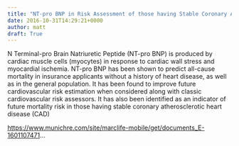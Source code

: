 ```yaml
---
title: "NT-pro BNP in Risk Assessment of those having Stable Coronary Atherosclerotic Heart Disease (CAD)"
date: 2016-10-31T14:29:21+0000
author: matt
draft: True
---
```

N Terminal-pro Brain Natriuretic Peptide (NT-pro BNP) is produced by cardiac muscle cells (myocytes) in response to cardiac wall stress and myocardial ischemia. NT-pro BNP has been shown to predict all-cause mortality in insurance applicants without a history of heart disease, as well as in the general population. It has been found to improve future cardiovascular risk estimation when considered along with classic cardiovascular risk assessors. It has also been identified as an indicator of future mortality risk in those having stable coronary atherosclerotic heart disease (CAD)

https://www.munichre.com/site/marclife-mobile/get/documents_E-1601107471...
